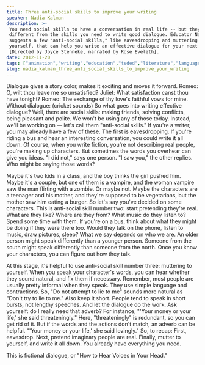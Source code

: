 ```yaml
---
title: Three anti-social skills to improve your writing
speaker: Nadia Kalman
description: >-
 You need social skills to have a conversation in real life -- but they're quite
 different from the skills you need to write good dialogue. Educator Nadia Kalman
 suggests a few "anti-social skills," like eavesdropping and muttering to
 yourself, that can help you write an effective dialogue for your next story.
 [Directed by Joyce Stenneke, narrated by Rose Eveleth].
date: 2012-11-20
tags: ["animation","writing","education","teded","literature","language"]
slug: nadia_kalman_three_anti_social_skills_to_improve_your_writing
---
```


Dialogue gives a story color, makes it exciting and moves it forward. Romeo: O, wilt thou
leave me so unsatisfied? Juliet: What satisfaction canst thou have tonight? Romeo: The
exchange of thy love's faithful vows for mine. Without dialogue: (cricket sounds) So what
goes into writing effective dialogue? Well, there are social skills: making friends,
solving conflicts, being pleasant and polite. We won't be using any of those today.
Instead, we'll be working on — let's call them "anti-social skills." If you're a writer,
you may already have a few of these. The first is eavesdropping. If you're riding a bus
and hear an interesting conversation, you could write it all down. Of course, when you
write fiction, you're not describing real people, you're making up characters. But
sometimes the words you overhear can give you ideas. "I did not," says one person. "I saw
you," the other replies. Who might be saying those words?

Maybe it's two kids in a class, and the boy thinks the girl pushed him. Maybe it's a
couple, but one of them is a vampire, and the woman vampire saw the man flirting with a
zombie. Or maybe not. Maybe the characters are a teenager and his mother, and they're
supposed to be vegetarians, but the mother saw him eating a burger. So let's say you've
decided on some characters. This is anti-social skill number two: start pretending they're
real. What are they like? Where are they from? What music do they listen to? Spend some
time with them. If you're on a bus, think about what they might be doing if they were
there too. Would they talk on the phone, listen to music, draw pictures, sleep? What we
say depends on who we are. An older person might speak differently than a younger person.
Someone from the south might speak differently than someone from the north. Once you know
your characters, you can figure out how they talk.

At this stage, it's helpful to use anti-social skill number three: muttering to yourself.
When you speak your character's words, you can hear whether they sound natural, and fix
them if necessary. Remember, most people are usually pretty informal when they speak. They
use simple language and contractions. So, "Do not attempt to lie to me" sounds more
natural as "Don't try to lie to me." Also keep it short. People tend to speak in short
bursts, not lengthy speeches. And let the dialogue do the work. Ask yourself: do I really
need that adverb? For instance, "'Your money or your life,' she said threateningly." Here,
"threateningly" is redundant, so you can get rid of it. But if the words and the actions
don't match, an adverb can be helpful. "'Your money or your life,' she said lovingly." So,
to recap: First, eavesdrop. Next, pretend imaginary people are real. Finally, mutter to
yourself, and write it all down. You already have everything you need.

This is fictional dialogue, or "How to Hear Voices in Your Head."

<!--
ad_duration=0
event="TED-Ed"
external_start_time=0
intro_duration=0
is_subtitle_required="False"
is_talk_featured="False"
language="en"
language_swap="False"
native_language="en"
number_of_related_talks=6
number_of_speakers=1
number_of_subtitled_videos=0
number_of_tags=6
number_of_talk_download_languages=24
number_of_talk_more_resources=0
number_of_talk_recommendations=0
number_of_talks_take_actions=0
post_ad_duration=0
published_timestamp="2020-02-13 22:00:21"
recording_date="2012-11-20"
speaker_is_published=0
speaker_name="Nadia Kalman"
talk_name="Three anti-social skills to improve your writing"
talks_tags=["animation","writing","education","teded","literature","language"]
url_webpage="https://www.ted.com/talks/nadia_kalman_three_anti_social_skills_to_improve_your_writing"
video_type_name="TED-Ed Original"
-->